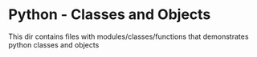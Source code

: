 Python - Classes and Objects
============================
This dir contains files with modules/classes/functions that demonstrates python classes and objects
